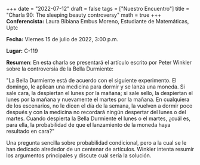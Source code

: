 +++
date  = "2022-07-12"
draft = false
tags  = ["Nuestro Encuentro"]
title = "Charla 90: The sleeping beauty controversy"
math  = true
+++
**Conferencista:** Laura Bibiana Embus Moreno, Estudiante de Matemáticas, Uptc

**Fecha:** Viernes 15 de julio de 2022, 3:00 p.m.

**Lugar:** C-119 

**Resumen**: En esta charla se presentará el artículo escrito por Peter Winkler sobre la controversia de la Bella Durmiente: 

"La Bella Durmiente está de acuerdo con el siguiente experimento. El domingo, le aplican una medicina para dormir y se lanza una moneda. Si sale cara, la despiertan el lunes por la mañana; si sale sello, la despiertan el lunes por la mañana y nuevamente el martes por la mañana. En cualquiera de los escenarios, no le dicen el día de la semana, la vuelven a dormir poco después y con la medicina no recordará ningún despertar del lunes o del martes. Cuando despierta la Bella Durmiente el lunes o el martes, ¿cuál es, para ella, la probabilidad de que el lanzamiento de la moneda haya resultado en cara?" 

Una pregunta sencilla sobre probabilidad condicional, pero a la cual se le han dedicado alrededor de un centenar de artículos. Winkler intenta resumir los argumentos principales y discute cuál sería la solución. 


